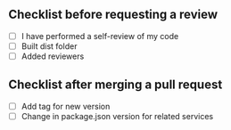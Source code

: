 ## Checklist before requesting a review
- [ ] I have performed a self-review of my code
- [ ] Built dist folder
- [ ] Added reviewers

## Checklist after merging a pull request
- [ ] Add tag for new version
- [ ] Change in package.json version for related services
